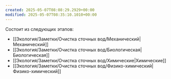 ```yaml
---
created: 2025-05-07T08:08:29.2929+00:00
modified: 2025-05-07T08:35:10.1010+00:00
---
```

Состоит из следующих этапов:
* [[Экология/Заметки/Очистка сточных вод/Механический|Механический]]
* [[Экология/Заметки/Очистка сточных вод/Биологическая|Биологическая]]
* [[Экология/Заметки/Очистка сточных вод/Химические|Химические]]
* [[Экология/Заметки/Очистка сточных вод/Физико-химический|Физико-химический]]